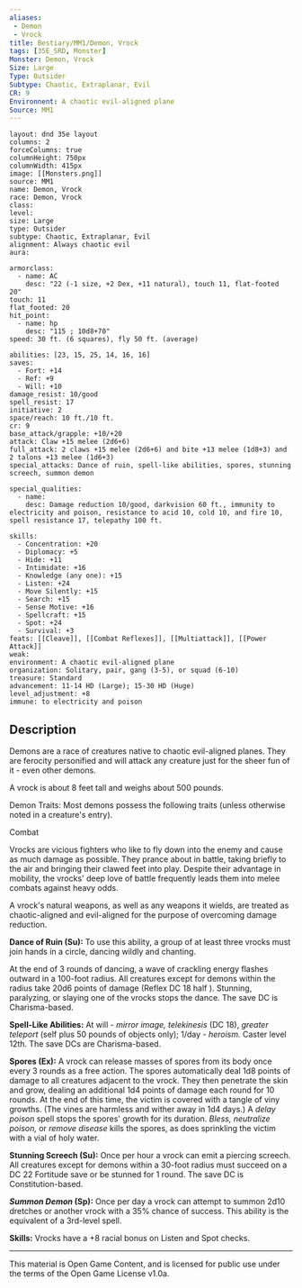 ```yaml
---
aliases:
 - Demon
 - Vrock
title: Bestiary/MM1/Demon, Vrock
tags: [35E_SRD, Monster]
Monster: Demon, Vrock
Size: Large
Type: Outsider
Subtype: Chaotic, Extraplanar, Evil
CR: 9
Environnent: A chaotic evil-aligned plane
Source: MM1
---
```


```statblock
layout: dnd 35e layout
columns: 2
forceColumns: true
columnHeight: 750px
columnWidth: 415px
image: [[Monsters.png]]
source: MM1
name: Demon, Vrock
race: Demon, Vrock
class: 
level: 
size: Large
type: Outsider
subtype: Chaotic, Extraplanar, Evil
alignment: Always chaotic evil
aura: 

armorclass:
  - name: AC
    desc: "22 (-1 size, +2 Dex, +11 natural), touch 11, flat-footed 20"
touch: 11
flat_footed: 20
hit_point:
  - name: hp
    desc: "115 ; 10d8+70"
speed: 30 ft. (6 squares), fly 50 ft. (average)

abilities: [23, 15, 25, 14, 16, 16]
saves:
  - Fort: +14
  - Ref: +9
  - Will: +10
damage_resist: 10/good
spell_resist: 17
initiative: 2
space/reach: 10 ft./10 ft.
cr: 9
base_attack/grapple: +10/+20
attack: Claw +15 melee (2d6+6)
full_attack: 2 claws +15 melee (2d6+6) and bite +13 melee (1d8+3) and 2 talons +13 melee (1d6+3)
special_attacks: Dance of ruin, spell-like abilities, spores, stunning screech, summon demon

special_qualities:
  - name: 
    desc: Damage reduction 10/good, darkvision 60 ft., immunity to electricity and poison, resistance to acid 10, cold 10, and fire 10, spell resistance 17, telepathy 100 ft.

skills:
  - Concentration: +20
  - Diplomacy: +5
  - Hide: +11
  - Intimidate: +16
  - Knowledge (any one): +15
  - Listen: +24
  - Move Silently: +15
  - Search: +15
  - Sense Motive: +16
  - Spellcraft: +15
  - Spot: +24
  - Survival: +3
feats: [[Cleave]], [[Combat Reflexes]], [[Multiattack]], [[Power Attack]]
weak: 
environment: A chaotic evil-aligned plane
organization: Solitary, pair, gang (3-5), or squad (6-10)
treasure: Standard
advancement: 11-14 HD (Large); 15-30 HD (Huge)
level_adjustment: +8
immune: to electricity and poison
```

## Description

<p>Demons are a race of creatures native to chaotic evil-aligned planes. They are ferocity personified and will attack any creature just for the sheer fun of it - even other demons.</p>
<p>A vrock is about 8 feet tall and weighs about 500 pounds.</p>
<p>Demon Traits: Most demons possess the following traits (unless otherwise noted in a creature's entry).</p>
<p>Combat</p>
<p>Vrocks are vicious fighters who like to fly down into the enemy and cause as much damage as possible. They prance about in battle, taking briefly to the air and bringing their clawed feet into play. Despite their advantage in mobility, the vrocks' deep love of battle frequently leads them into melee combats against heavy odds.</p>
<p>A vrock's natural weapons, as well as any weapons it wields, are treated as chaotic-aligned and evil-aligned for the purpose of overcoming damage reduction.</p>
<p>
            <b>Dance of Ruin (Su):</b> To use this ability, a group of at least three vrocks must join hands in a circle, dancing wildly and chanting.</p>
<p>At the end of 3 rounds of dancing, a wave of crackling energy flashes outward in a 100-foot radius. All creatures except for demons within the radius take 20d6 points of damage (Reflex DC 18 half ). Stunning, paralyzing, or slaying one of the vrocks stops the dance. The save DC is Charisma-based.</p>
<p>
            <b>Spell-Like Abilities:</b> At will - <i>mirror image, telekinesis</i> (DC 18), <i>greater teleport</i> (self plus 50 pounds of objects only); 1/day - <i>heroism.</i> Caster level 12th. The save DCs are Charisma-based.</p>
<p>
            <b>Spores (Ex):</b> A vrock can release masses of spores from its body once every 3 rounds as a free action. The spores automatically deal 1d8 points of damage to all creatures adjacent to the vrock. They then penetrate the skin and grow, dealing an additional 1d4 points of damage each round for 10 rounds. At the end of this time, the victim is covered with a tangle of viny growths. (The vines are harmless and wither away in 1d4 days.) A <i>delay poison</i> spell stops the spores' growth for its duration. <i>Bless, neutralize poison,</i> or <i>remove disease</i> kills the spores, as does sprinkling the victim with a vial of holy water.</p>
<p>
            <b>Stunning Screech (Su):</b> Once per hour a vrock can emit a piercing screech. All creatures except for demons within a 30-foot radius must succeed on a DC 22 Fortitude save or be stunned for 1 round. The save DC is Constitution-based.</p>
<p>
            <b>
              <i>Summon Demon</i> (Sp):</b> Once per day a vrock can attempt to summon 2d10 dretches or another vrock with a 35% chance of success. This ability is the equivalent of a 3rd-level spell.</p>
<p>
            <b>Skills:</b> Vrocks have a +8 racial bonus on Listen and Spot checks.</p>

---

This material is Open Game Content, and is licensed for public use under
the terms of the Open Game License v1.0a.
